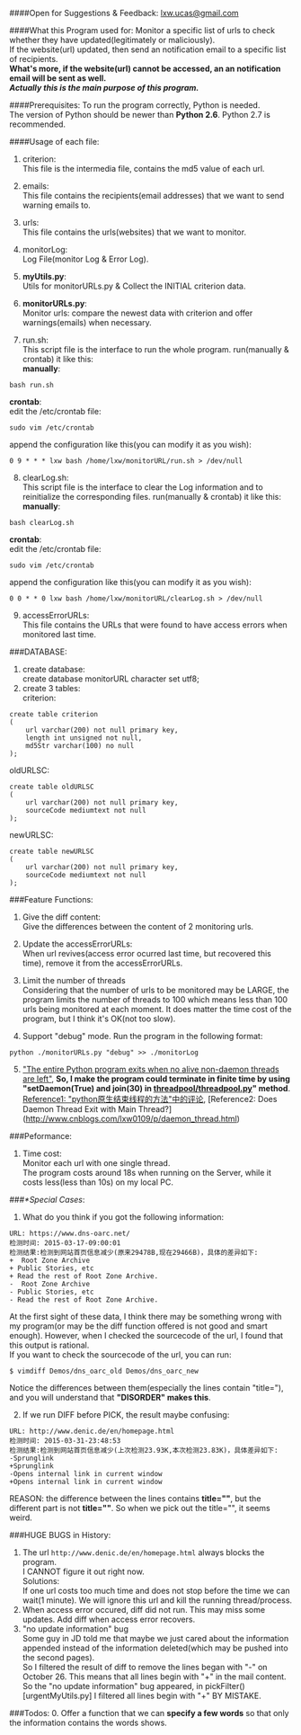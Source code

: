 ####Open for Suggestions & Feedback:
lxw.ucas@gmail.com

####What this Program used for:
Monitor a specific list of urls to check whether they have updated(legitimately or maliciously).<br>
If the website(url) updated, then send an notification email to a specific list of recipients.<br>
**What's more, if the website(url) cannot be accessed, an an notification email will be sent as well.** <br>
**_Actually this is the main purpose of this program._**<br>

####Prerequisites:
To run the program correctly, Python is needed.<br>
The version of Python should be newer than **Python 2.6**. Python 2.7 is recommended.

####Usage of each file:
1. criterion:<br>
This file is the intermedia file, contains the md5 value of each url.

2. emails:<br>
This file contains the recipients(email addresses) that we want to send warning emails to.

3. urls:<br>
This file contains the urls(websites) that we want to monitor.

4. monitorLog:<br>
Log File(monitor Log & Error Log).

5. **myUtils.py**:<br>
Utils for monitorURLs.py & Collect the INITIAL criterion data.

6. **monitorURLs.py**:<br>
Monitor urls: compare the newest data with criterion and offer warnings(emails) when necessary.

7. run.sh:<br>
This script file is the interface to run the whole program. run(manually & crontab) it like this:<br>
**manually**:<br>
 ```
 bash run.sh
 ```
**crontab**:<br>
edit the /etc/crontab file:<br>
 ```
 sudo vim /etc/crontab
 ```
append the configuration like this(you can modify it as you wish):<br>
 ```
 0 9 * * * lxw bash /home/lxw/monitorURL/run.sh > /dev/null
 ```

8. clearLog.sh:<br>
This script file is the interface to clear the Log information and to reinitialize the corresponding files. run(manually & crontab) it like this:<br>
**manually**:<br>
 ```
 bash clearLog.sh
 ```
**crontab**:<br>
edit the /etc/crontab file:<br>
 ```
 sudo vim /etc/crontab
 ```
append the configuration like this(you can modify it as you wish):<br>
 ```
 0 0 * * 0 lxw bash /home/lxw/monitorURL/clearLog.sh > /dev/null
 ```

9. accessErrorURLs:<br>
This file contains the URLs that were found to have access errors when monitored last time.

###DATABASE:
1. create database:<br>
create database monitorURL character set utf8;<br>
2. create 3 tables:<br>
criterion:<br>
```
create table criterion
(
    url varchar(200) not null primary key,
    length int unsigned not null,
    md5Str varchar(100) no null
);
```
oldURLSC:<br>
```
create table oldURLSC
(
    url varchar(200) not null primary key,
    sourceCode mediumtext not null
);
```
newURLSC:<br>
```
create table newURLSC
(
    url varchar(200) not null primary key,
    sourceCode mediumtext not null
);
```

###Feature Functions:
1. Give the diff content:<br>
Give the differences between the content of 2 monitoring urls.<br>

2. Update the accessErrorURLs:<br>
When url revives(access error ocurred last time, but recovered this time), remove it from the accessErrorURLs.<br>

3. Limit the number of threads<br>
Considering that the number of urls to be monitored may be LARGE, the program limits the number of threads to 100 which means less than 100 urls being monitored at each moment. It does matter the time cost of the program, but I think it's OK(not too slow).<br>

4. Support "debug" mode. Run the program in the following format:<br>
 ```
 python ./monitorURLs.py "debug" >> ./monitorLog
 ```
5. ["The entire Python program exits when no alive non-daemon threads are left"](https://docs.python.org/2.7/library/threading.html),
**So, I make the program could terminate in finite time by using "setDaemon(True) and join(30) in [threadpool/threadpool.py](https://github.com/lxw0109/monitorURLs/blob/master/threadpool%2Fthreadpool.py)" method**.</br>
[Reference1: "python原生结束线程的方法"中的评论](http://www.cnblogs.com/jefferybest/archive/2011/10/09/2204050.html), [Reference2: Does Daemon Thread Exit with Main Thread?] (http://www.cnblogs.com/lxw0109/p/daemon_thread.html)

###Peformance:
1. Time cost:<br>
Monitor each url with one single thread. <br>
The program costs around 18s when running on the Server, while it costs less(less than 10s) on my local PC.<br>

###_*Special Cases_:
1. What do you think if you got the following information:<br>
```
URL: https://www.dns-oarc.net/
检测时间: 2015-03-17-09:00:01
检测结果:检测到网站首页信息减少(原来29478B,现在29466B)，具体的差异如下:
+  Root Zone Archive
+ Public Stories, etc
+ Read the rest of Root Zone Archive.
-  Root Zone Archive
- Public Stories, etc
- Read the rest of Root Zone Archive.
```
At the first sight of these data, I think there may be something wrong with my program(or may be the diff function offered is not good and smart enough). However, when I checked the sourcecode of the url, I found that this output is rational.<br>
If you want to check the sourcecode of the url, you can run:<br>
```
$ vimdiff Demos/dns_oarc_old Demos/dns_oarc_new
```
Notice the differences between them(especially the lines contain "title="), and you will understand that **"DISORDER" makes this**.<br>

2. If we run DIFF before PICK, the result maybe confusing:<br>
```
URL: http://www.denic.de/en/homepage.html
检测时间: 2015-03-31-23:48:53
检测结果:检测到网站首页信息减少(上次检测23.93K,本次检测23.83K)，具体差异如下:
-Sprunglink
+Sprunglink
-Opens internal link in current window
+Opens internal link in current window
```
REASON: the difference between the lines contains **title=""**, but the different part is not **title=""**. So when we pick out the title="", it seems weird.<br>

###HUGE BUGS in History:
1. The url `http://www.denic.de/en/homepage.html` always blocks the program.<br>
I CANNOT figure it out right now.<br>
Solutions:<br>
If one url costs too much time and does not stop before the time we can wait(1 minute). We will ignore this url and kill the running thread/process.
2. When access error occured, diff did not run. This may miss some updates.
Add diff when access error recovers.<br>
3. "no update information" bug<br>
Some guy in JD told me that maybe we just cared about the information appended instead of the information deleted(which may be pushed into the second pages).<br>
So I filtered the result of diff to remove the lines began with "-" on October 26. This means that all lines begin with "+" in the mail content.
So the "no update information" bug appeared, in pickFilter()[urgentMyUtils.py] I filtered all lines begin with "+" BY MISTAKE.<br>

###Todos:
0. Offer a function that we can **specify a few words** so that only the information contains the words shows.<br>

